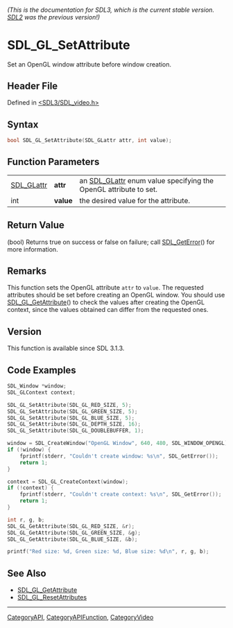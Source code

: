 ###### (This is the documentation for SDL3, which is the current stable version. [SDL2](https://wiki.libsdl.org/SDL2/) was the previous version!)
# SDL_GL_SetAttribute

Set an OpenGL window attribute before window creation.

## Header File

Defined in [<SDL3/SDL_video.h>](https://github.com/libsdl-org/SDL/blob/main/include/SDL3/SDL_video.h)

## Syntax

```c
bool SDL_GL_SetAttribute(SDL_GLattr attr, int value);
```

## Function Parameters

|                          |           |                                                                                |
| ------------------------ | --------- | ------------------------------------------------------------------------------ |
| [SDL_GLattr](SDL_GLattr) | **attr**  | an [SDL_GLattr](SDL_GLattr) enum value specifying the OpenGL attribute to set. |
| int                      | **value** | the desired value for the attribute.                                           |

## Return Value

(bool) Returns true on success or false on failure; call
[SDL_GetError](SDL_GetError)() for more information.

## Remarks

This function sets the OpenGL attribute `attr` to `value`. The requested
attributes should be set before creating an OpenGL window. You should use
[SDL_GL_GetAttribute](SDL_GL_GetAttribute)() to check the values after
creating the OpenGL context, since the values obtained can differ from the
requested ones.

## Version

This function is available since SDL 3.1.3.

## Code Examples

```c
SDL_Window *window;
SDL_GLContext context;

SDL_GL_SetAttribute(SDL_GL_RED_SIZE, 5);
SDL_GL_SetAttribute(SDL_GL_GREEN_SIZE, 5);
SDL_GL_SetAttribute(SDL_GL_BLUE_SIZE, 5);
SDL_GL_SetAttribute(SDL_GL_DEPTH_SIZE, 16);
SDL_GL_SetAttribute(SDL_GL_DOUBLEBUFFER, 1);

window = SDL_CreateWindow("OpenGL Window", 640, 480, SDL_WINDOW_OPENGL);
if (!window) {
    fprintf(stderr, "Couldn't create window: %s\n", SDL_GetError());
    return 1;
}

context = SDL_GL_CreateContext(window);
if (!context) {
    fprintf(stderr, "Couldn't create context: %s\n", SDL_GetError());
    return 1;
}

int r, g, b;
SDL_GL_GetAttribute(SDL_GL_RED_SIZE, &r);
SDL_GL_GetAttribute(SDL_GL_GREEN_SIZE, &g);
SDL_GL_GetAttribute(SDL_GL_BLUE_SIZE, &b);

printf("Red size: %d, Green size: %d, Blue size: %d\n", r, g, b);
```

## See Also

- [SDL_GL_GetAttribute](SDL_GL_GetAttribute)
- [SDL_GL_ResetAttributes](SDL_GL_ResetAttributes)

----
[CategoryAPI](CategoryAPI), [CategoryAPIFunction](CategoryAPIFunction), [CategoryVideo](CategoryVideo)

